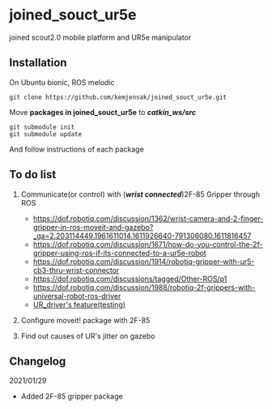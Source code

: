 
# joined_souct_ur5e
joined scout2.0 mobile platform and UR5e manipulator


## Installation
On Ubuntu bionic, ROS melodic 

    git clone https://github.com/kemjensak/joined_souct_ur5e.git
    
Move **packages in joined_souct_ur5e** to ***catkin_ws/src***

    git submodule init
    git submodule update


And follow instructions of each package



## To do list

 1. Communicate(or control) with (***wrist connected***)2F-85 Gripper through ROS
	 - https://dof.robotiq.com/discussion/1362/wrist-camera-and-2-finger-gripper-in-ros-moveit-and-gazebo?_ga=2.203114449.1961611014.1611926640-791306080.1611816457
	  - https://dof.robotiq.com/discussion/1671/how-do-you-control-the-2f-gripper-using-ros-if-its-connected-to-a-ur5e-robot
	  - https://dof.robotiq.com/discussion/1914/robotiq-gripper-with-ur5-cb3-thru-wrist-connector
	   - https://dof.robotiq.com/discussions/tagged/Other-ROS/p1
	   - https://dof.robotiq.com/discussion/1988/robotiq-2f-grippers-with-universal-robot-ros-driver
	   - [UR_driver's feature(testing)](https://github.com/kemjensak/joined_souct_ur5e/blob/master/Universal_Robots_ROS_Driver/ur_robot_driver/doc/setup_tool_communication.md)

 2. Configure moveit! package with 2F-85
 3. Find out causes of UR's jitter on gazebo



       
 

## Changelog
2021/01/29
 -  Added 2F-85 gripper package
